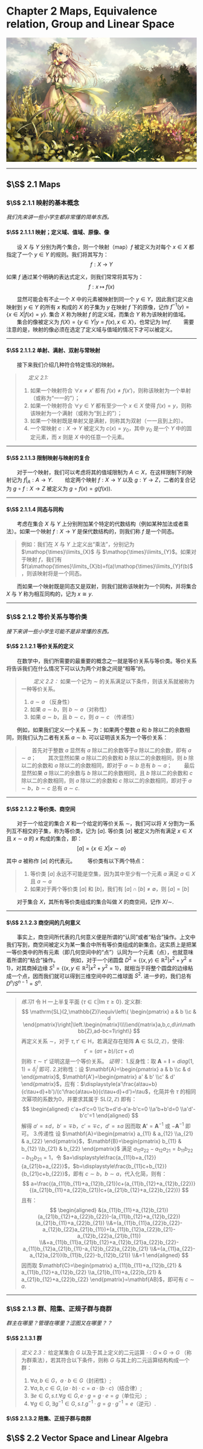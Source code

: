 # Chapter 2 Maps, Equivalence relation, Group and Linear Space

![节点](./Images/1.jpg)

----

## $\S$ 2.1 Maps

### $\S$ 2.1.1 映射的基本概念

*我们先来讲一些小学生都非常懂的简单东西。*

#### $\S$ 2.1.1.1 映射；定义域、值域、原像、像

&emsp;&emsp;设 $X$ 与 $Y$ 分别为两个集合，则一个映射（map）$f$ 被定义为对每个 $x\in{X}$ 都指定了一个 $y\in{Y}$ 的规则。我们将其写为：
    $$
        f:X\:\rightarrow\:Y
    $$

如果 $f$ 通过某个明确的表达式定义，则我们常常将其写为：
    $$
        f:x\:\mapsto\:f(x)
    $$

&emsp;&emsp;显然可能会有不止一个 $X$ 中的元素被映射到同一个 $y\in{Y}$，因此我们定义由映射到 $y\in{Y}$ 的所有 $x$ 构成的 $X$ 的子集为 $y$ 在映射 $f$ 下的原像，记作 $f^{-1}(y)=\{x\in{X}|f(x)=y\}$. 集合 $X$ 称为映射 $f$ 的定义域，而集合 $Y$ 称为该映射的值域。
&emsp;&emsp;集合的像被定义为 $f(X)=\{y\in{Y}|y=f(x),x\in{X}\}$，也常记为 $\mathrm{Im}{f}$.
&emsp;&emsp;需要注意的是，映射的像必须在选定了定义域与值域的情况下才可以被定义。

----

#### $\S$ 2.1.1.2 单射、满射、双射与常映射

&emsp;&emsp;接下来我们介绍几种符合特定情况的映射。

> &emsp;
> *定义 2.1:*
>
> 1. 如果一个映射符合 $\forall x\neq{x'}$ 都有 $f(x)\neq{f(x')}$，则称该映射为一个单射（或称为“一一的”）；
> 2. 如果一个映射符合 $\forall y\in{Y}$ 都有至少一个 $x\in{X}$ 使得 $f(x)=y$，则称该映射为一个满射（或称为“到上的”）；
> 3. 如果一个映射既是单射又是满射，则称其为双射（一一且到上的）。
> 4. 一个常映射 $c:X\rightarrow{Y}$ 被定义为 $c(x)=y_0$，其中 $y_0$ 是一个 $Y$ 中的固定元素，而 $x$ 则是 $X$ 中的任意一个元素。

----

#### $\S$ 2.1.1.3 限制映射与映射的复合

&emsp;&emsp;对于一个映射，我们可以考虑将其的值域限制为 $A\subset{X}$，在这样限制下的映射记为 $f|_A:A\rightarrow{Y}$.
&emsp;&emsp;给定两个映射 $f:X\rightarrow{Y}$ 以及 $g:Y\rightarrow{Z}$，二者的复合记为 $g\:\circ\:f:X\rightarrow{Z}$ 被定义为 $g\:\circ\:f(x)=g(f(x))$.

----

#### $\S$ 2.1.1.4 同态与同构

&emsp;&emsp;考虑在集合 $X$ 与 $Y$ 上分别附加某个特定的代数结构（例如某种加法或者乘法）。如果一个映射 $f:X\rightarrow{Y}$ 是保代数结构的，则我们称 $f$ 是一个同态。
> 例如：我们在 $X$ 与 $Y$ 上定义出“乘法”，分别记为 $\mathop{\times}\limits_{X}$ 与 $\mathop{\times}\limits_{Y}$。如果对于映射 $f$，我们有 $f(a\mathop{\times}\limits_{X}b)=f(a)\mathop{\times}\limits_{Y}f(b)$，则该映射将是一个同态。

&emsp;&emsp;而如果一个映射既是同态又是双射，则我们就称该映射为一个同构，并将集合 $X$ 与 $Y$ 称为相互同构的，记为 $x\cong{y}$.

----

### $\S$ 2.1.2 等价关系与等价类

*接下来讲一些小学生可能不是非常懂的东西。*

#### $\S$ 2.1.2.1 等价关系的定义

&emsp;&emsp;在数学中，我们所需要的最重要的概念之一就是等价关系与等价类。等价关系将告诉我们在什么情况下可以认为两个对象之间是“相等”的。

> &emsp;&emsp;
> *定义 2.2：* 如果一个记为 $\sim$ 的关系满足以下条件，则该关系就被称为一种等价关系。
>
> 1. $a\sim{a}$ （反身性）
> 2. 如果 $a\sim{b}$，则 $b\sim{a}$（对称性）
> 3. 如果 $a\sim{b}$，且 $b\sim{c}$，则 $a\sim{c}$ （传递性）

&emsp;&emsp;例如，如果我们定义一个关系 $\sim$ 为：如果两个整数 $a$ 和 $b$ 除以二的余数相同，则我们认为二者有关系 $a\sim{b}$. 可以证明该关系为一个等价关系：
> &emsp;&emsp;首先对于整数 $a$ 显然有 $a$ 除以二的余数等于$a$ 除以二的余数，即有 $a\sim{a}$；
> &emsp;&emsp;其次显然如果 $a$ 除以二的余数和 $b$ 除以二的余数相同，则 $b$ 除以二的余数和 $a$ 除以二的余数相同，即对于 $a\sim{b}$ 总有 $b\sim{a}$；
> &emsp;&emsp;最后显然如果 $a$ 除以二的余数与 $b$ 除以二的余数相同，且 $b$ 除以二的余数和 $c$ 除以二的余数相同，则 $a$ 除以二的余数和 $c$ 除以二的余数相同，即对于 $a\sim{b}$，$b\sim{c}$ 总有 $a\sim{c}$.

----

#### $\S$ 2.1.2.2 等价类、商空间

&emsp;&emsp;对于一个给定的集合 $X$ 和一个给定的等价关系 $\sim$，我们可以将 $X$ 分割为一系列互不相交的子集，称为等价类，记为 $[a]$. 等价类 $[a]$ 被定义为所有满足 $x\in{X}$ 且 $x\sim{a}$ 的 $x$ 构成的集合，即：
    $$
        [a]=\{x\in{X}|x\sim{a}\}
    $$

其中 $a$ 被称作 $[a]$ 的代表元。
&emsp;&emsp;等价类有以下两个特点：

> 1. 等价类 $[a]$ 永远不可能是空集，因为其中至少有一个元素 $a$ 满足 $a\in{X}$ 且 $a\sim{a}$
> 2. 如果对于两个等价类 $[a]$ 和 $[b]$，我们有 $[a]\cap[b]\neq\emptyset$，则 $[a]=[b]$

&emsp;&emsp;对于集合 $X$，其所有等价类组成的集合叫做 $X$ 的商空间，记作 $X/\sim$.

----

#### $\S$ 2.1.2.3 商空间的几何意义

&emsp;&emsp;事实上，商空间所代表的几何意义便是所谓的“认同”或者“粘合”操作。上文中我们写到，商空间被定义为某一集合中所有等价类组成的新集合。这实质上是把某一等价类中的所有元素（即几何空间中的“点”）认同为一个元素（点），也就意味着所谓的“粘合”操作。
&emsp;&emsp;例如，对于一个闭圆盘 $D^2=\{(x,y)\in\mathbb{R}^2|x^2+y^2\leq1\}$，对其商掉边缘 $S^1=\{(x,y\in\mathbb{R}^2|x^2+y^2=1\}$，就相当于将整个圆盘的边缘粘成一个点，因而我们就可以得到三维空间中的二维球面 $S^2$. 进一步的，我们总有 $D^n/S^{n-1}=S^n$. 

----

> *练习1* 令 $\mathrm{H}$ 一上半复平面 $\{\tau\in\mathbb{C}|\mathrm{Im}{\:\tau}\geq{0}\}$. 定义群: 
> $$
> \mathrm{SL}(2,\mathbb{Z})\equiv\left\{
>   \begin{pmatrix}
>           a & b
>           \\c & d
>   \end{pmatrix}\right|\left.\begin{matrix}\\\\\end{matrix}a,b,c,d\in\mathbb{Z},ad-bc=1\right\}
>$$
> 再定义关系 $\sim$，对于 $\tau,\tau'\in\mathrm{H}$，若满足存在矩阵 $\mathbf{A}\in{\mathrm{SL}(2,\mathbb{Z})}$，使得:
> $$
>   \tau'=(a\tau+b)/(c\tau+d)
> $$
> 则称 $\tau\sim\tau'$
> 证明这是一个等价关系。
> *证明*：
> 1.反身性：取 $\mathbf{A}=\mathbf{I}=diag(1,1)=\delta^i_j$ 即可.
> 2.对称性：设 $\mathbf{A}=\begin{pmatrix}
>           a & b
>           \\c & d
>   \end{pmatrix}$, $\mathbf{A'}=\begin{pmatrix}
>           a' & b'
>           \\c' & d'
>   \end{pmatrix}$，应有：$\displaystyle(a'\frac{a\tau+b}{c\tau+d}+b')/(c'\frac{a\tau+b}{c\tau+d}+d')=\tau$，化简并令 $\tau$ 的相同次幂项的系数为0，并要求其属于 $\mathrm{SL}(2,\mathbb{Z})$ 即有：
> $$
> \begin{aligned}
>     c'a+d'c=0
>     \\c'b+d'd-a'a-b'c=0
>     \\a'b+b'd=0
>     \\a'd'-b'c'=1
> \end{aligned}
> $$
> 解得 $a'=\pm{d}$，$b'=\mp{b}$，$c'=\mp{c}$，$d'=\pm{a}$
> 因而取 $\mathbf{A'}=\mathbf{A}^{-1}$ 或 $-\mathbf{A}^{-1}$ 即可。
> 3.传递性
> 设 $\mathbf{A}=\begin{pmatrix}
>           a_{11} & a_{12}
>           \\a_{21} & a_{22}
>   \end{pmatrix}$，$\mathbf{B}=\begin{pmatrix}
>           b_{11} & b_{12}
>           \\b_{21} & b_{22}
>   \end{pmatrix}$ 满足 $a_{11}a_{22}-a_{12}a_{21}=b_{11}b_{22}-b_{12}b_{21}=1$，令 $a=\displaystyle\frac{a_{11}b+a_{12}}{a_{21}b+a_{22}}$，$b=\displaystyle\frac{b_{11}c+b_{12}}{b_{21}c+b_{22}}$，即有 $c\sim{b}$，$b\sim{a}$，代入化简，则有：
> $$
>   a=\frac{(a_{11}b_{11}+a_{12}b_{21})c+(a_{11}b_{12}+a_{12}b_{22})}{(a_{21}b_{11}+a_{22}b_{21})c+(a_{21}b_{12}+a_{22}b_{22})}
> $$
> 且有：
> $$
> \begin{aligned}
>   &(a_{11}b_{11}+a_{12}b_{21})(a_{21}b_{12}+a_{22}b_{22})-(a_{11}b_{12}+a_{12}b_{22})(a_{21}b_{11}+a_{22}b_{21})
\\&=(a_{11}b_{11}a_{22}b_{22}-a_{12}b_{22}a_{21}b_{11})+(a_{11}b_{12}a_{22}b_{21}-a_{12}b_{22}a_{21}b_{11})
\\&+a_{11}b_{11}a_{21}b_{12}+a_{12}b_{21}a_{22}b_{22}-a_{11}b_{12}a_{21}b_{11}-a_{12}b_{22}a_{22}b_{21}
\\&=(a_{11}a_{22}-a_{12}a_{21})(b_{11}b_{22}-b_{12}b_{21})
\\&=1
> \end{aligned}
> $$
> 因而取 $\mathbf{C}=\begin{pmatrix}
>           a_{11}b_{11}+a_{12}b_{21} & a_{11}b_{12}+a_{12}b_{22}
>           \\a_{21}b_{11}+a_{22}b_{21} & a_{21}b_{12}+a_{22}b_{22}
>   \end{pmatrix}=\mathbf{AB}$，即可有 $c\sim{a}$.
>

----

### $\S$ 2.1.3 群、陪集、正规子群与商群

*群主在哪里？管理在哪里？涩图又在哪里？？*

#### $\S$ 2.1.3.1 群

> *定义 2.3：* 给定某集合 $G$ 以及于其上定义的二元运算 $\cdot:G\times{G}\rightarrow{G}$ （称为群乘法），若其符合以下条件，则称 $G$ 与其上的二元运算结构构成一个群：
>
> 1. $\forall{a,b}\in{G}，a\cdot{b}\in{G}$（封闭性）;
> 2. $\forall{a,b,c}\in{G},(a\cdot{b})\cdot{c}=a\cdot{(b\cdot{c})}$（结合律）;
> 3. $\exists{e}\in{G},s.t.\forall{g}\in{G},e\cdot{g}=g\cdot{e}=g$（单位元）;
> 4. $\forall{g}\in{G},\exists{g^{-1}}\in{G},s.t.{g^{-1}\cdot{g}=g\cdot{g}^{-1}=e}$（逆元）.

#### $\S$ 2.1.3.2 陪集、正规子群与商群

## $\S$ 2.2 Vector Space and Linear Algebra
